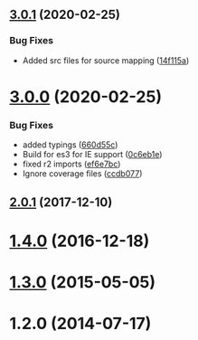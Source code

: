## [3.0.1](https://github.com/totalpave/regression-js/compare/v3.0.0...v3.0.1) (2020-02-25)


### Bug Fixes

* Added src files for source mapping ([14f115a](https://github.com/totalpave/regression-js/commit/14f115a9766bb8a3994c3e786e7b6ab50a5be9ce))



# [3.0.0](https://github.com/totalpave/regression-js/compare/2.0.1...v3.0.0) (2020-02-25)


### Bug Fixes

* added typings ([660d55c](https://github.com/totalpave/regression-js/commit/660d55c9d9afdaa66cfe9476b3243a700b0596f5))
* Build for es3 for IE support ([0c6eb1e](https://github.com/totalpave/regression-js/commit/0c6eb1ef2e5f2e598a51d8ef52982578357be3a4))
* fixed r2 imports ([ef6e7bc](https://github.com/totalpave/regression-js/commit/ef6e7bceb12f37607298d7dda73f21dca51534e5))
* Ignore coverage files ([ccdb077](https://github.com/totalpave/regression-js/commit/ccdb07790b867c318debb2b48b194f57bcc5444d))



## [2.0.1](https://github.com/totalpave/regression-js/compare/2.0.0...2.0.1) (2017-12-10)



# [1.4.0](https://github.com/totalpave/regression-js/compare/1.3.0...1.4.0) (2016-12-18)



# [1.3.0](https://github.com/totalpave/regression-js/compare/1.2.1...1.3.0) (2015-05-05)



# 1.2.0 (2014-07-17)


